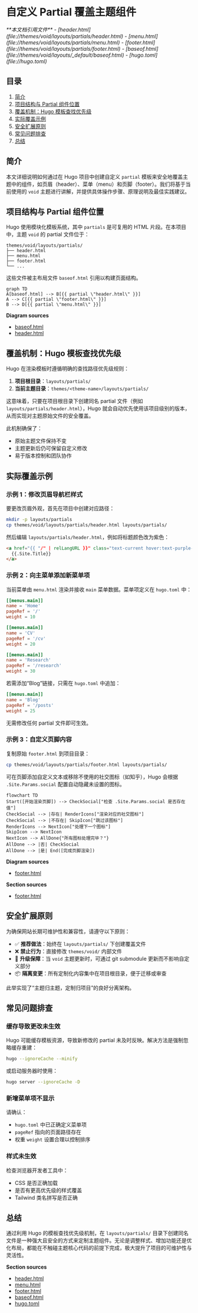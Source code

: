 # 自定义 Partial 覆盖主题组件

<cite>
**本文档引用文件**  
- [header.html](file://themes/void/layouts/partials/header.html)
- [menu.html](file://themes/void/layouts/partials/menu.html)
- [footer.html](file://themes/void/layouts/partials/footer.html)
- [baseof.html](file://themes/void/layouts/_default/baseof.html)
- [hugo.toml](file://hugo.toml)
</cite>

## 目录
1. [简介](#简介)
2. [项目结构与 Partial 组件位置](#项目结构与-partial-组件位置)
3. [覆盖机制：Hugo 模板查找优先级](#覆盖机制hugo-模板查找优先级)
4. [实际覆盖示例](#实际覆盖示例)
5. [安全扩展原则](#安全扩展原则)
6. [常见问题排查](#常见问题排查)
7. [总结](#总结)

## 简介
本文详细说明如何通过在 Hugo 项目中创建自定义 `partial` 模板来安全地覆盖主题中的组件，如页眉（header）、菜单（menu）和页脚（footer）。我们将基于当前使用的 `void` 主题进行讲解，并提供具体操作步骤、原理说明及最佳实践建议。

## 项目结构与 Partial 组件位置
Hugo 使用模块化模板系统，其中 `partials` 是可复用的 HTML 片段。在本项目中，主题 `void` 的 partial 文件位于：

```
themes/void/layouts/partials/
├── header.html
├── menu.html
├── footer.html
└── ...
```

这些文件被主布局文件 `baseof.html` 引用以构建页面结构。

```mermaid
graph TD
A[baseof.html] --> B[{{ partial \"header.html\" }}]
A --> C[{{ partial \"footer.html\" }}]
B --> D[{{ partial \"menu.html\" }}]
```

**Diagram sources**
- [baseof.html](file://themes/void/layouts/_default/baseof.html#L8)
- [header.html](file://themes/void/layouts/partials/header.html#L6)

## 覆盖机制：Hugo 模板查找优先级
Hugo 在渲染模板时遵循明确的查找路径优先级规则：

1. **项目根目录**：`layouts/partials/`
2. **当前主题目录**：`themes/<theme-name>/layouts/partials/`

这意味着，只要在项目根目录下创建同名 partial 文件（例如 `layouts/partials/header.html`），Hugo 就会自动优先使用该项目级别的版本，从而实现对主题原始文件的安全覆盖。

此机制确保了：
- 原始主题文件保持不变
- 主题更新后仍可保留自定义修改
- 易于版本控制和团队协作

## 实际覆盖示例

### 示例 1：修改页眉导航栏样式
要更改页眉外观，首先在项目中创建对应路径：

```bash
mkdir -p layouts/partials
cp themes/void/layouts/partials/header.html layouts/partials/
```

然后编辑 `layouts/partials/header.html`，例如将标题颜色改为紫色：

```html
<a href="{{ "/" | relLangURL }}" class="text-current hover:text-purple-600 transition-colors no-underline">
  {{.Site.Title}}
</a>
```

### 示例 2：向主菜单添加新菜单项
当前菜单由 `menu.html` 渲染并接收 `main` 菜单数据。菜单项定义在 `hugo.toml` 中：

```toml
[[menus.main]]
name = 'Home'
pageRef = '/'
weight = 10

[[menus.main]]
name = 'CV'
pageRef = '/cv'
weight = 20

[[menus.main]]
name = 'Research'
pageRef = '/research'
weight = 30
```

若需添加“Blog”链接，只需在 `hugo.toml` 中追加：

```toml
[[menus.main]]
name = 'Blog'
pageRef = '/posts'
weight = 25
```

无需修改任何 partial 文件即可生效。

### 示例 3：自定义页脚内容
复制原始 `footer.html` 到项目目录：

```bash
cp themes/void/layouts/partials/footer.html layouts/partials/
```

可在页脚添加自定义文本或移除不使用的社交图标（如知乎），Hugo 会根据 `.Site.Params.social` 配置自动隐藏未设置的图标。

```mermaid
flowchart TD
Start([开始渲染页脚]) --> CheckSocial["检查 .Site.Params.social 是否存在值"]
CheckSocial --> |存在| RenderIcons["渲染对应的社交图标"]
CheckSocial --> |不存在| SkipIcon["跳过该图标"]
RenderIcons --> NextIcon["处理下一个图标"]
SkipIcon --> NextIcon
NextIcon --> AllDone{"所有图标处理完毕？"}
AllDone --> |否| CheckSocial
AllDone --> |是| End([完成页脚渲染])
```

**Diagram sources**
- [footer.html](file://themes/void/layouts/partials/footer.html#L0-L95)

**Section sources**
- [footer.html](file://themes/void/layouts/partials/footer.html#L0-L95)

## 安全扩展原则
为确保网站长期可维护性和兼容性，请遵守以下原则：

- ✅ **推荐做法**：始终在 `layouts/partials/` 下创建覆盖文件
- ❌ **禁止行为**：直接修改 `themes/void/` 内部文件
- 🔁 **升级保障**：当 `void` 主题更新时，可通过 git submodule 更新而不影响自定义部分
- 📦 **隔离变更**：所有定制化内容集中在项目根目录，便于迁移或审查

此举实现了“主题归主题，定制归项目”的良好分离架构。

## 常见问题排查

### 缓存导致更改未生效
Hugo 可能缓存模板资源，导致新修改的 partial 未及时反映。解决方法是强制忽略缓存重建：

```bash
hugo --ignoreCache --minify
```

或启动服务器时使用：

```bash
hugo server --ignoreCache -D
```

### 新增菜单项不显示
请确认：
- `hugo.toml` 中已正确定义菜单项
- `pageRef` 指向的页面路径存在
- 权重 `weight` 设置合理以控制排序

### 样式未生效
检查浏览器开发者工具中：
- CSS 是否正确加载
- 是否有更高优先级的样式覆盖
- Tailwind 类名拼写是否正确

## 总结
通过利用 Hugo 的模板查找优先级机制，在 `layouts/partials/` 目录下创建同名文件是一种强大且安全的方式来定制主题组件。无论是调整样式、增加功能还是优化布局，都能在不触碰主题核心代码的前提下完成，极大提升了项目的可维护性与灵活性。

**Section sources**
- [header.html](file://themes/void/layouts/partials/header.html#L0-L7)
- [menu.html](file://themes/void/layouts/partials/menu.html#L0-L52)
- [footer.html](file://themes/void/layouts/partials/footer.html#L0-L95)
- [baseof.html](file://themes/void/layouts/_default/baseof.html#L0-L22)
- [hugo.toml](file://hugo.toml#L0-L27)